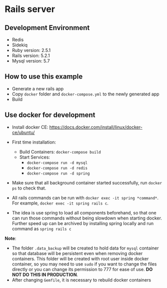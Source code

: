 # Rails server

## Development Environment
* Redis
* Sidekiq
* Ruby version: 2.5.1
* Rails version: 5.2.1
* Mysql version: 5.7

## How to use this example

- Generate a new rails app
- Copy `docker` folder and `docker-compose.yml` to the newly generated app
- Build

## Use docker for development

- Install docker CE: https://docs.docker.com/install/linux/docker-ce/ubuntu/
- First time installation:

    - Build Containers: `docker-compose build` 
    - Start Services: 
      - `docker-compose run -d mysql`
      - `docker-compose run -d redis` 
      - `docker-compose run -d spring`

- Make sure that all background container started successfully, run `docker ps` to check that.
- All rails commands can be run with `docker exec -it spring *command*`. For example, `docker exec -it spring rails c`.
- The idea is use spring to load all components beforehand, so that one can run those commands without being slowdown when starting docker.
Further speed up can be archived by installing spring locally and run command as `spring rails c`

**Note**:

- The folder `.data_backup` will be created to hold data for `mysql` container so that database will be persistent even when removing docker containers. 
This folder will be created with root user inside docker container, so you may need to use `sudo` if you want to change the files directly or you can change its permission to 777 for ease of use. **DO NOT DO THIS IN PRODUCTION**.
- After changing `Gemfile`, it is necessary to rebuild docker containers

